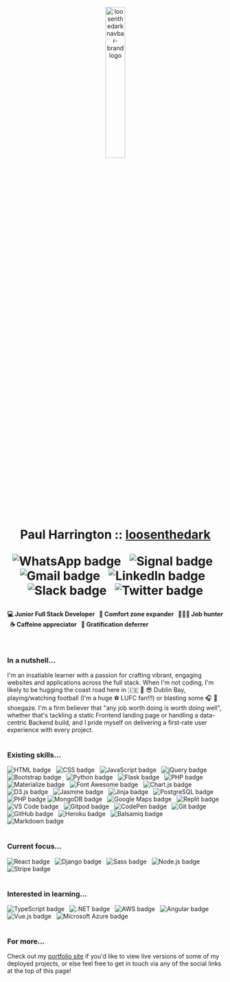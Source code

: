 <a href="https://loosenthedark.tech/" target="_blank"><p align="center"><img width="30%" src="https://user-images.githubusercontent.com/48750933/118942942-17540480-b94b-11eb-842a-6d42c18eb957.png" alt="loosenthedark navbar-brand logo" style="margin-left:auto; margin-right:auto; border-radius:10px;"></p></a>

# <p align="center">Paul Harrington :: <a href="https://loosenthedark.tech/" target="_blank">loosenthedark</a></p> <p align="center"><img src="https://img.shields.io/badge/WhatsApp-25D366?style=for-the-badge&logo=whatsapp&logoColor=white" alt="WhatsApp badge"> &nbsp; <img src="https://img.shields.io/badge/Signal-%23039BE5.svg?&style=for-the-badge&logo=Signal&logoColor=white" alt="Signal badge"> &nbsp; <img src="https://img.shields.io/badge/Gmail-D14836?style=for-the-badge&logo=gmail&logoColor=white" alt="Gmail badge"> &nbsp; <img src="https://img.shields.io/badge/LinkedIn-0077B5?style=for-the-badge&logo=linkedin&logoColor=white" alt="LinkedIn badge"> &nbsp; <img src="https://img.shields.io/badge/Slack-4A154B?style=for-the-badge&logo=slack&logoColor=white" alt="Slack badge"> &nbsp; <img src="https://img.shields.io/badge/Twitter-1DA1F2?style=for-the-badge&logo=twitter&logoColor=white" alt="Twitter badge"></p>
#### <span style="font-size:14px;" width="19%"> 💻 Junior Full Stack Developer</span> &nbsp; <span width="19%">  💪 Comfort zone expander</span> &nbsp; <span width="19%">  👨🏻‍💻 Job hunter</span> &nbsp; <span width="19%"> ☕ Caffeine appreciator</span> &nbsp; <span width="19%">  🧠 Gratification deferrer</span>
<br>

### In a nutshell...

I'm an insatiable learner with a passion for crafting vibrant, engaging websites and applications across the full stack. When I'm not coding, I'm likely to be hugging the coast road here in 🇮🇪 🌊 😎 Dublin Bay, playing/watching football (I'm a huge ⚽ LUFC fan!!!) or blasting some 🎧 🎸 shoegaze. I'm a firm believer that "any job worth doing is worth doing well", whether that's tackling a static Frontend landing page or handling a data-centric Backend build, and I pride myself on delivering a first-rate user experience with every project.
<br>
<br>
### Existing skills...
<img src="https://camo.githubusercontent.com/92acee6631856371ba17a0dbb1b044948dab754954db0ca32a34b83ebd254392/68747470733a2f2f696d672e736869656c64732e696f2f62616467652f68746d6c352532302d2532336533346632362e7376673f267374796c653d666f722d7468652d6261646765266c6f676f3d68746d6c35266c6f676f436f6c6f723d7768697465" alt="HTML badge"> &nbsp; <img src="https://camo.githubusercontent.com/1ed25c5e93c387a74ce11eb6b6a94659235636df2c1b3ae75817b271c83f1be4/68747470733a2f2f696d672e736869656c64732e696f2f62616467652f435353332d3135373242363f267374796c653d666f722d7468652d6261646765266c6f676f3d63737333266c6f676f436f6c6f723d7768697465" alt="CSS badge"> &nbsp; <img src="https://camo.githubusercontent.com/9d07c04bdd98c662d5df9d4e1cc1de8446ffeaebca330feb161f1fb8e1188204/68747470733a2f2f696d672e736869656c64732e696f2f62616467652f4a6176615363726970742d4637444631453f7374796c653d666f722d7468652d6261646765266c6f676f3d6a617661736372697074266c6f676f436f6c6f723d626c61636b" alt="JavaScript badge"> &nbsp; <img src="https://camo.githubusercontent.com/3c4aaf4df17dea015895003562a12e1fe330e920a29d97ca2638f0f446512199/68747470733a2f2f696d672e736869656c64732e696f2f62616467652f6a51756572792532302d2532333145324533422e7376673f267374796c653d666f722d7468652d6261646765266c6f676f3d6a5175657279266c6f676f436f6c6f723d323141434532" alt="jQuery badge"> &nbsp; <img src="https://img.shields.io/badge/Bootstrap-563D7C?style=for-the-badge&logo=bootstrap&logoColor=white" alt="Bootstrap badge"> &nbsp; <img src="https://camo.githubusercontent.com/e70bef5ceeda3bf1fbefbf23902097fe10dca5fbf46fdbf6c1698dd4487073ef/68747470733a2f2f696d672e736869656c64732e696f2f62616467652f507974686f6e2532302d2532333030344437412e7376673f267374796c653d666f722d7468652d6261646765266c6f676f3d707974686f6e266c6f676f436f6c6f723d666664663736" alt="Python badge"> &nbsp; <img src="https://img.shields.io/badge/Flask-000000?style=for-the-badge&logo=flask&logoColor=white" alt="Flask badge"> &nbsp; <img src="https://img.shields.io/badge/PHP-777BB4?style=for-the-badge&logo=php&logoColor=white" alt="PHP badge"> &nbsp; <img src="https://img.shields.io/badge/-materialize--css-ff69b4?style=for-the-badge&logo=materialize--css&logoColor=white" alt="Materialize badge"> &nbsp; <img src="https://camo.githubusercontent.com/a1fb0392a0904e14d7088f23f1fa6b86d03685d271c3eebae3df42443e15d613/68747470733a2f2f696d672e736869656c64732e696f2f62616467652f466f6e74253230417765736f6d652532302d2532333333394146302e7376673f267374796c653d666f722d7468652d6261646765266c6f676f3d466f6e74253230417765736f6d65266c6f676f436f6c6f723d464646464646" alt="Font Awesome badge"> &nbsp; <img src="https://img.shields.io/badge/ChartJS-FF6384?style=for-the-badge&logo=chart-dot-js&logoColor=white" alt="Chart.js badge"> &nbsp; <img src="https://camo.githubusercontent.com/b6bc98f08c1372a51191e0e6b4fb7671c8f8980243646b7cedb6c4a5239611b1/68747470733a2f2f696d672e736869656c64732e696f2f62616467652f44332e6a732532302d2532334244353335302e7376673f267374796c653d666f722d7468652d6261646765266c6f676f3d44332e6a73266c6f676f436f6c6f723d463941303343" alt="D3.js badge"> &nbsp; <img src="https://camo.githubusercontent.com/b74dbed74c2bdafb1ec148313c69b304fa8b71993ad43b6ee7554c8de8cf1466/68747470733a2f2f696d672e736869656c64732e696f2f62616467652f4a61736d696e652532302d2532333841343138322e7376673f267374796c653d666f722d7468652d6261646765266c6f676f3d4a61736d696e65266c6f676f436f6c6f723d464646464646" alt="Jasmine badge"> &nbsp; <img src="https://camo.githubusercontent.com/934dbb9355cbb7b8d5cbf77cccd7f94c8e8e4ba695668b6a57e8d59020a4ec31/68747470733a2f2f696d672e736869656c64732e696f2f62616467652f4a696e6a612532302d2532333030303030302e7376673f267374796c653d666f722d7468652d6261646765266c6f676f3d4a696e6a61266c6f676f436f6c6f723d423431373137" alt="Jinja badge"> &nbsp; <img src="https://img.shields.io/badge/PostgreSQL-316192?style=for-the-badge&logo=postgresql&logoColor=white" alt="PostgreSQL badge"> &nbsp; <img src="https://img.shields.io/badge/MongoDB-4EA94B?style=for-the-badge&logo=mongodb&logoColor=white" alt="PHP badge"> <img src="https://img.shields.io/badge/PHP-777BB4?style=for-the-badge&logo=php&logoColor=white" alt="MongoDB badge"> &nbsp; <img src="https://camo.githubusercontent.com/77193c71fbe4e76f70ab88f819d8387c3d2444f782b010965988e4db25448684/68747470733a2f2f696d672e736869656c64732e696f2f62616467652f476f6f676c652532304d6170732532302d2532333432383546342e7376673f267374796c653d666f722d7468652d6261646765266c6f676f3d476f6f676c652532304d617073266c6f676f436f6c6f723d464646464646" alt="Google Maps badge"> &nbsp; <img src="https://camo.githubusercontent.com/af2baa9a71e881ea9c1eef82b3b015bc4da2f5dae80c09cf02011378174e0b57/68747470733a2f2f696d672e736869656c64732e696f2f62616467652f7265706c2e69742532302d2532333130314233302e7376673f267374796c653d666f722d7468652d6261646765266c6f676f3d7265706c2e6974266c6f676f436f6c6f723d393339363943" alt="Replit badge"> <img src="https://camo.githubusercontent.com/bf7d164e2e38636f4c7d56a0ea8f643bed6426f4bbec74fee54dac6c4535b4de/68747470733a2f2f696d672e736869656c64732e696f2f62616467652f5653436f64652532302d2532333242324233302e7376673f267374796c653d666f722d7468652d6261646765266c6f676f3d56697375616c25323053747564696f253230436f6465266c6f676f436f6c6f723d303037414343" alt="VS Code badge"> &nbsp; <img src="https://camo.githubusercontent.com/81356c564790644ad4669af2d3105447a5789c9e137f7ec7416a201d4eebb826/68747470733a2f2f696d672e736869656c64732e696f2f62616467652f476974706f642532302d2532333144314431442e7376673f267374796c653d666f722d7468652d6261646765266c6f676f3d476974706f64266c6f676f436f6c6f723d314141364534" alt="Gitpod badge"> &nbsp; <img src="https://camo.githubusercontent.com/5dcb27abdecc741f03c99548b6013e729f71326005595815a70dc51f947f55df/68747470733a2f2f696d672e736869656c64732e696f2f62616467652f436f646550656e2532302d2532333030303030302e7376673f267374796c653d666f722d7468652d6261646765266c6f676f3d436f646550656e266c6f676f436f6c6f723d464646464646" alt="CodePen badge"> &nbsp; <img src="https://camo.githubusercontent.com/0cc6318785fdcacd7a6eabcc3cc7b2f7f63b0e014b14d9c5528dacab16c4c221/68747470733a2f2f696d672e736869656c64732e696f2f62616467652f4769742532302d2532333330324632462e7376673f267374796c653d666f722d7468652d6261646765266c6f676f3d476974266c6f676f436f6c6f723d463035303332" alt="Git badge"> &nbsp; <img src="https://camo.githubusercontent.com/cbbb6c316257353aad67f1d422a5778ff4a8ebc12bf1a72d26c112615bf0090c/68747470733a2f2f696d672e736869656c64732e696f2f62616467652f4769744875622532302d2532333138313731372e7376673f267374796c653d666f722d7468652d6261646765266c6f676f3d476974487562266c6f676f436f6c6f723d464646464646" alt="GitHub badge"> &nbsp; <img src="https://camo.githubusercontent.com/46ed060ff2e4dc379a225049d5fa9e97b5351919892b7c87800325f259cb4b1a/68747470733a2f2f696d672e736869656c64732e696f2f62616467652f4865726f6b752532302d2532333433303039382e7376673f267374796c653d666f722d7468652d6261646765266c6f676f3d4865726f6b75266c6f676f436f6c6f723d464646464646" alt="Heroku badge"> &nbsp; <img src="https://camo.githubusercontent.com/c2079e9c7205d55bd967856a5533aea88072189eb3678a9fe3da9b6e5fe1df71/68747470733a2f2f696d672e736869656c64732e696f2f62616467652f42616c73616d69712532302d2532334136303030302e7376673f267374796c653d666f722d7468652d6261646765266c6f676f3d42616c73616d6971266c6f676f436f6c6f723d464646464646" alt="Balsamiq badge"> &nbsp; <img src="https://img.shields.io/badge/Markdown-000000?style=for-the-badge&logo=markdown&logoColor=white" alt="Markdown badge">
<br>
<br>
### Current focus...
<img src="https://img.shields.io/badge/React-20232A?style=for-the-badge&logo=react&logoColor=61DAFB" alt="React badge"> &nbsp; <img src="https://img.shields.io/badge/Django-092E20?style=for-the-badge&logo=django&logoColor=white" alt="Django badge"> &nbsp; <img src="https://img.shields.io/badge/Sass-CC6699?style=for-the-badge&logo=sass&logoColor=white" alt="Sass badge"> &nbsp; <img src="https://img.shields.io/badge/Node.js-43853D?style=for-the-badge&logo=node-dot-js&logoColor=white" alt="Node.js badge"> &nbsp; <img src="https://camo.githubusercontent.com/4c681a695dad7da1591b7094bbdf0b969b4a971a50a575c33047d27f6d862aa9/68747470733a2f2f696d672e736869656c64732e696f2f62616467652f5374726970652532302d2532333634364544452e7376673f267374796c653d666f722d7468652d6261646765266c6f676f3d537472697065266c6f676f436f6c6f723d464646464646" alt="Stripe badge">
<br>
<br>
### Interested in learning...
<img src="https://img.shields.io/badge/TypeScript-007ACC?style=for-the-badge&logo=typescript&logoColor=white" alt="TypeScript badge"> &nbsp; <img src="https://img.shields.io/badge/.NET-5C2D91?style=for-the-badge&logo=dot-net&logoColor=white" alt=".NET badge"> &nbsp; <img src="https://camo.githubusercontent.com/d66e28175bf0519dc818143d1fb03129e2f1e1aba876f14e839696069b15558e/68747470733a2f2f696d672e736869656c64732e696f2f62616467652f416d617a6f6e2532304157532532302d2532333233324633452e7376673f267374796c653d666f722d7468652d6261646765266c6f676f3d416d617a6f6e253230415753266c6f676f436f6c6f723d464639393030" alt="AWS badge"> &nbsp; <img src="https://img.shields.io/badge/Angular-DD0031?style=for-the-badge&logo=angular&logoColor=white" alt="Angular badge"> &nbsp; <img src="https://img.shields.io/badge/Vue.js-35495E?style=for-the-badge&logo=vue-dot-js&logoColor=4FC08D" alt="Vue.js badge"> &nbsp; <img src="https://img.shields.io/badge/microsoft%20azure-0089D6?style=for-the-badge&logo=microsoft-azure&logoColor=white" alt="Microsoft Azure badge">
<br>
<br>
### For more...
Check out my <a href="https://loosenthedark.tech/" target="_blank">portfolio site</a> if you'd like to view live versions of some of my deployed projects, or else feel free to get in touch via any of the social links at the top of this page!
<br>

<br>

<!--
**loosenthedark/loosenthedark** is a ✨ _special_ ✨ repository because its `README.md` (this file) appears on your GitHub profile.

Here are some ideas to get you started:

- 🔭 I’m currently working on ...
- 🌱 I’m currently learning ...
- 👯 I’m looking to collaborate on ...
- 🤔 I’m looking for help with ...
- 💬 Ask me about ...
- 📫 How to reach me: ...
- 😄 Pronouns: ...
- ⚡ Fun fact: ...
-->
